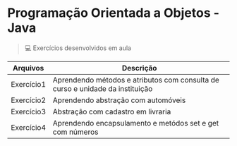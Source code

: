 # Programação Orientada a Objetos - Java
> 💻 Exercícios desenvolvidos em aula 

| Arquivos   | Descrição                                                                     |   
|------------|-------------------------------------------------------------------------------|
| Exercício1 | Aprendendo métodos e atributos com consulta de curso e unidade da instituição |   
| Exercício2 | Aprendendo abstração com automóveis                                           |   
| Exercício3 | Abstração com cadastro em livraria                                            |
| Exercício4 | Aprendendo encapsulamento e metódos set e get com números                     |  




